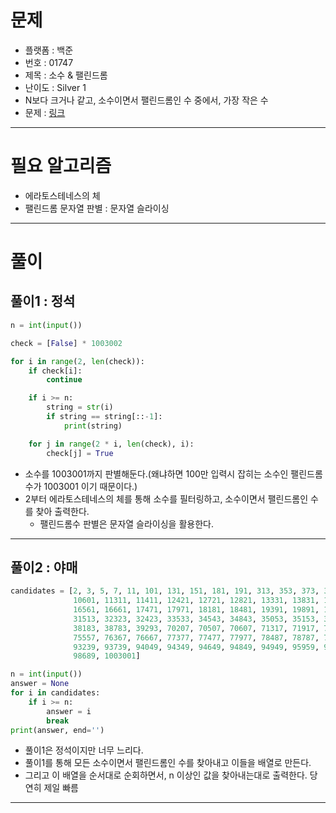 # 문제
- 플랫폼 : 백준
- 번호 : 01747
- 제목 : 소수 & 팰린드롬
- 난이도 : Silver 1
- N보다 크거나 같고, 소수이면서 팰린드롬인 수 중에서, 가장 작은 수
- 문제 : <a href="https://www.acmicpc.net/problem/1747" target="_blank">링크</a>

---

# 필요 알고리즘
- 에라토스테네스의 체
- 팰린드롬 문자열 판별 : 문자열 슬라이싱

---

# 풀이
## 풀이1 : 정석
```python
n = int(input())

check = [False] * 1003002

for i in range(2, len(check)):
    if check[i]:
        continue

    if i >= n:
        string = str(i)
        if string == string[::-1]:
            print(string)

    for j in range(2 * i, len(check), i):
        check[j] = True
```
- 소수를 1003001까지 판별해둔다.(왜냐하면 100만 입력시 잡히는 소수인 팰린드롬 수가 1003001 이기 때문이다.)
- 2부터 에라토스테네스의 체를 통해 소수를 필터링하고, 소수이면서 팰린드롬인 수를 찾아 출력한다.
  - 팰린드롬수 판별은 문자열 슬라이싱을 활용한다.

---

## 풀이2 : 야매
```python
candidates = [2, 3, 5, 7, 11, 101, 131, 151, 181, 191, 313, 353, 373, 383, 727, 757, 787, 797, 919, 929, 10301, 10501,
              10601, 11311, 11411, 12421, 12721, 12821, 13331, 13831, 13931, 14341, 14741, 15451, 15551, 16061, 16361,
              16561, 16661, 17471, 17971, 18181, 18481, 19391, 19891, 19991, 30103, 30203, 30403, 30703, 30803, 31013,
              31513, 32323, 32423, 33533, 34543, 34843, 35053, 35153, 35353, 35753, 36263, 36563, 37273, 37573, 38083,
              38183, 38783, 39293, 70207, 70507, 70607, 71317, 71917, 72227, 72727, 73037, 73237, 73637, 74047, 74747,
              75557, 76367, 76667, 77377, 77477, 77977, 78487, 78787, 78887, 79397, 79697, 79997, 90709, 91019, 93139,
              93239, 93739, 94049, 94349, 94649, 94849, 94949, 95959, 96269, 96469, 96769, 97379, 97579, 97879, 98389,
              98689, 1003001]

n = int(input())
answer = None
for i in candidates:
    if i >= n:
        answer = i
        break
print(answer, end='')
```
- 풀이1은 정석이지만 너무 느리다.
- 풀이1를 통해 모든 소수이면서 팰린드롬인 수를 찾아내고 이들을 배열로 만든다.
- 그리고 이 배열을 순서대로 순회하면서, n 이상인 값을 찾아내는대로 출력한다. 당연히 제일 빠름

---
